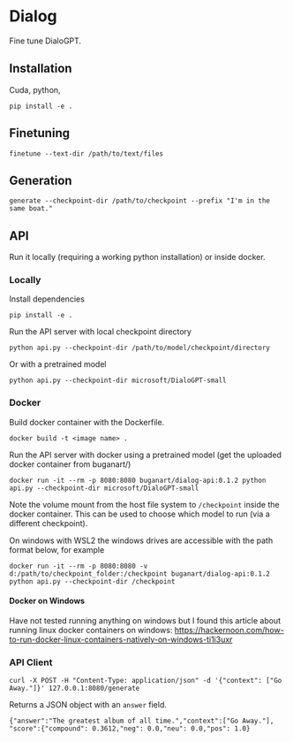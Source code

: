 # Dialog

Fine tune DialoGPT.

## Installation

Cuda, python,

    pip install -e .

## Finetuning

    finetune --text-dir /path/to/text/files

## Generation

    generate --checkpoint-dir /path/to/checkpoint --prefix "I'm in the same boat."

## API

Run it locally (requiring a working python installation) or inside docker.

### Locally
Install dependencies

    pip install -e .

Run the API server with local checkpoint directory

    python api.py --checkpoint-dir /path/to/model/checkpoint/directory

Or with a pretrained model

    python api.py --checkpoint-dir microsoft/DialoGPT-small

### Docker
Build docker container with the Dockerfile.

    docker build -t <image name> .

Run the API server with docker using a pretrained model (get the uploaded docker container from buganart/)

    docker run -it --rm -p 8080:8080 buganart/dialog-api:0.1.2 python api.py --checkpoint-dir microsoft/DialoGPT-small

Note the volume mount from the host file system to `/checkpoint` inside
the docker container. This can be used to choose which model to run (via a
different checkpoint).

On windows with WSL2 the windows drives are accessible with the path format below, for example

    docker run -it --rm -p 8080:8080 -v d:/path/to/checkpoint_folder:/checkpoint buganart/dialog-api:0.1.2 python api.py --checkpoint-dir /checkpoint


#### Docker on Windows
Have not tested running anything on windows but I found this article about
running linux docker containers on windows:
https://hackernoon.com/how-to-run-docker-linux-containers-natively-on-windows-ti1i3uxr

### API Client

    curl -X POST -H "Content-Type: application/json" -d '{"context": ["Go Away."]}' 127.0.0.1:8080/generate

Returns a JSON object with an `answer` field.

    {"answer":"The greatest album of all time.","context":["Go Away."], "score":{"compound": 0.3612,"neg": 0.0,"neu": 0.0,"pos": 1.0}
